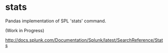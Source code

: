 # stats
Pandas implementation of SPL 'stats' command.

(Work in Progress)

http://docs.splunk.com/Documentation/Splunk/latest/SearchReference/Stats
